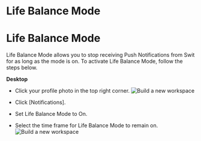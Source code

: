 # Life Balance Mode

Life Balance Mode
=================

 Life Balance Mode allows you to stop receiving Push Notifications from Swit for as long as the mode is on. To activate Life Balance Mode, follow the steps below.



**Desktop** 

* Click your profile photo in the top right corner. ![Build a new workspace](https://files.swit.io/help_image/FB_AC3_Profile.png) 


* Click [Notifications].


* Set Life Balance Mode to On.


* Select the time frame for Life Balance Mode to remain on. ![Build a new workspace](https://files.swit.io/help_image/FB_NO1_Set4.png) 
  